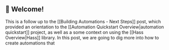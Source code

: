 ## 👋 Welcome!

This is a follow up to the [[Building Automations - Next Steps]] post, which provided an orientation to the [[Automation Quickstart Overview|automation quickstart]] project, as well as a some context on using the [[Hass Overview|Hass]] library. In this post, we are going to dig more into how to create automations that 